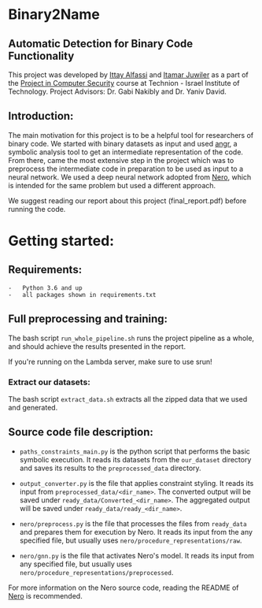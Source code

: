 # Binary2Name
## Automatic Detection for Binary Code Functionality

This project was developed by [Ittay Alfassi](https://github.com/ittay-alfassi) and [Itamar Juwiler](https://github.com/itamar1208) as a part of the [Project in Computer Security](https://webcourse.cs.technion.ac.il/236349/Spring2021/) course at Technion - Israel Institute of Technology. 
Project Advisors: Dr. Gabi Nakibly and Dr. Yaniv David. 

## Introduction:
The main motivation for this project is to be a helpful tool for researchers of binary code.
We started with binary datasets as input and used [angr](https://angr.io), a symbolic analysis tool to get an intermediate representation of the code.
From there, came the most extensive step in the project which was to preprocess the intermediate code in preparation to be used as input to a neural network. We used a deep neural network adopted from [Nero](https://github.com/tech-srl/nero), which is intended for the same problem but used a different approach.

We suggest reading our report about this project (final_report.pdf) before running the code.

Getting started:
=====================
## Requirements:
    -   Python 3.6 and up
    -   all packages shown in requirements.txt 

## Full preprocessing and training:

The bash script `run_whole_pipeline.sh` runs the project pipeline as a whole, and should achieve the results presented in the report.

If you're running on the Lambda server, make sure to use srun!

### Extract our datasets: 
The bash script `extract_data.sh` extracts all the zipped data that we used and generated.

## Source code file description:
  * `paths_constraints_main.py` is the python script that performs the basic symbolic execution. It reads its datasets from the `our_dataset` directory and saves its results to the `preprocessed_data` directory.

  * `output_converter.py` is the file that applies constraint styling.  It reads its input from `preprocessed_data/<dir_name>`. The converted output will be saved under `ready_data/Converted_<dir_name>`.
    The aggregated output will be saved under `ready_data/ready_<dir_name>`.

  * `nero/preprocess.py` is the file that processes the files from `ready_data` and prepares them for execution by Nero. It reads its input from the any specified file, but usually uses `nero/procedure_representations/raw`.

  * `nero/gnn.py` is the file that activates Nero's model. It reads its input from any specified file, but usually uses `nero/procedure_representations/preprocessed`.

For more information on the Nero source code, reading the README of [Nero](https://github.com/tech-srl/nero) is recommended.
